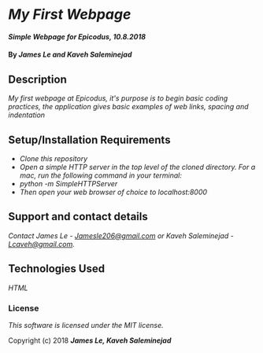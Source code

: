 # _My First Webpage_

#### _Simple Webpage for Epicodus, 10.8.2018_

#### By _**James Le and Kaveh Saleminejad**_

## Description

_My first webpage at Epicodus, it's purpose is to begin basic coding practices, the application gives basic examples of web links, spacing and indentation_

## Setup/Installation Requirements

* _Clone this repository_
* _Open a simple HTTP server in the top level of the cloned directory. For a mac, run the following command in your terminal:_   
* _python -m SimpleHTTPServer_
* _Then open your web browser of choice to localhost:8000_

## Support and contact details

_Contact James Le - Jamesle206@gmail.com or Kaveh Saleminejad - Lcaveh@gmail.com._

## Technologies Used

_HTML_

### License

*This software is licensed under the MIT license.*

Copyright (c) 2018 **_James Le, Kaveh Saleminejad_** 
